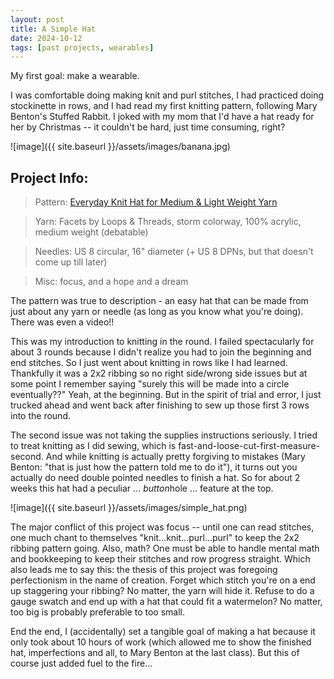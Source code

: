 ```yaml
---
layout: post
title: A Simple Hat
date: 2024-10-12
tags: [past projects, wearables]
---
```


My first goal: make a wearable. 


I was comfortable doing making knit and purl stitches, I had practiced doing stockinette in rows, and I had read my first knitting pattern, following Mary Benton's Stuffed Rabbit. I joked with my mom that I'd have a hat ready for her by Christmas -- it couldn't be hard, just time consuming, right?

![image]({{ site.baseurl }}/assets/images/banana.jpg)



## Project Info:
> Pattern: [Everyday Knit Hat for Medium & Light Weight Yarn](https://bhookedcrochet.com/2020/08/12/everyday-knit-hat-for-medium-light-weight-yarn/)

> Yarn: Facets by Loops & Threads, storm colorway, 100% acrylic, medium weight (debatable) 

> Needles: US 8 circular, 16" diameter (+ US 8 DPNs, but that doesn't come up till later)

> Misc: focus, and a hope and a dream


The pattern was true to description - an easy hat that can be made from just about any yarn or needle (as long as you know what you're doing). There was even a video!!

This was my introduction to knitting in the round. I failed spectacularly for about 3 rounds because I didn't realize you had to join the beginning and end stitches. So I just went about knitting in rows like I had learned. Thankfully it was a 2x2 ribbing so no right side/wrong side issues but at some point I remember saying "surely this will be made into a circle eventually??" Yeah, at the beginning. But in the spirit of trial and error, I just trucked ahead and went back after finishing to sew up those first 3 rows into the round. 

The second issue was not taking the supplies instructions seriously. I tried to treat knitting as I did sewing, which is fast-and-loose-cut-first-measure-second. And while knitting is actually pretty forgiving to mistakes (Mary Benton: "that is just how the pattern told me to do it"), it turns out you actually do need double pointed needles to finish a hat. So for about 2 weeks this hat had a peculiar ... *button*hole ... feature at the top. 


![image]({{ site.baseurl }}/assets/images/simple_hat.png)


The major conflict of this project was focus -- until one can read stitches, one much chant to themselves "knit...knit...purl...purl" to keep the 2x2 ribbing pattern going. Also, math? One must be able to handle mental math and bookkeeping to keep their stitches and row progress straight. Which also leads me to say this: the thesis of this project was foregoing perfectionism in the name of creation. Forget which stitch you're on a end up staggering your ribbing? No matter, the yarn will hide it. Refuse to do a gauge swatch and end up with a hat that could fit a watermelon? No matter, too big is probably preferable to too small. 

End the end, I (accidentally) set a tangible goal of making a hat because it only took about 10 hours of work (which allowed me to show the finished hat, imperfections and all, to Mary Benton at the last class). But this of course just added fuel to the fire...
